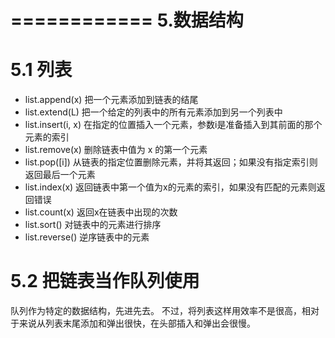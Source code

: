 ============
5.数据结构
============

5.1 列表
===============
* list.append(x) 把一个元素添加到链表的结尾
* list.extend(L) 把一个给定的列表中的所有元素添加到另一个列表中
* list.insert(i, x) 在指定的位置插入一个元素，参数i是准备插入到其前面的那个元素的索引
* list.remove(x) 删除链表中值为 x 的第一个元素
* list.pop([i]) 从链表的指定位置删除元素，并将其返回；如果没有指定索引则返回最后一个元素
* list.index(x) 返回链表中第一个值为x的元素的索引，如果没有匹配的元素则返回错误
* list.count(x) 返回x在链表中出现的次数
* list.sort() 对链表中的元素进行排序
* list.reverse() 逆序链表中的元素


5.2 把链表当作队列使用
===============
队列作为特定的数据结构，先进先去。
不过，将列表这样用效率不是很高，相对于来说从列表末尾添加和弹出很快，在头部插入和弹出会很慢。

